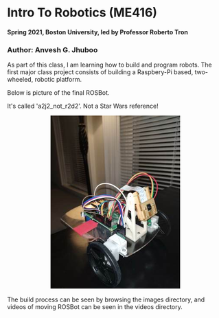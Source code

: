 # Intro To Robotics (ME416)
#### Spring 2021, Boston University, led by Professor Roberto Tron
### Author: Anvesh G. Jhuboo

As part of this class, I am learning how to build and program robots.
The first major class project consists of building a Raspbery-Pi based, 
two-wheeled, robotic platform.

Below is picture of the final ROSBot. 

It's called 'a2j2\_not\_r2d2'. Not a Star Wars reference! 

<p align="center">
<img src="https://github.com/jhuboo/ROSbot/blob/main/images/finalROSBot_lq.jpg" />
</p>

The build process can be seen by browsing the images directory, and videos
of moving ROSBot can be seen in the videos directory.
